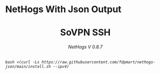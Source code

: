 # NetHogs With Json Output
<p align="center">
<h1 align="center"/>SoVPN SSH</h1>
<h6 align="center">NetHogs V 0.8.7<h6>
</p>

```
bash <(curl -Ls https://raw.githubusercontent.com/fdpmart/nethogs-json/main/install.sh --ipv4)
```

